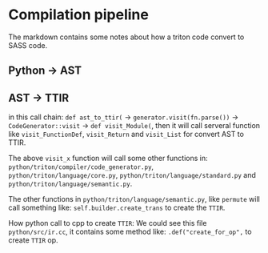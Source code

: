# Compilation pipeline
The markdown contains some notes about how a triton code convert to SASS code.

## Python -> AST

## AST -> TTIR
in this call chain: `def ast_to_ttir(` -> `generator.visit(fn.parse())` -> `CodeGenerator::visit` -> `def visit_Module(`, then it will call serveral function like `visit_FunctionDef`, `visit_Return` and `visit_List` for convert AST to TTIR.

The above `visit_x` function will call some other functions in: `python/triton/compiler/code_generator.py`, `python/triton/language/core.py`, `python/triton/language/standard.py` and `python/triton/language/semantic.py`.

The other functions in `python/triton/language/semantic.py`, like `permute` will call something like: `self.builder.create_trans` to create the `TTIR`.

How python call to cpp to create `TTIR`:
We could see this file `python/src/ir.cc`, it contains some method like: `.def("create_for_op",` to create `TTIR` op.